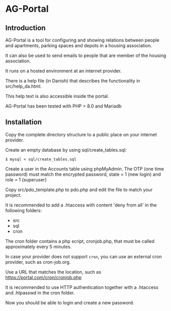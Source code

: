# AG-Portal

## Introduction

AG-Portal is a tool for configuring and showing relations between people and apartments, parking spaces and depots in a housing association.

It can also be used to send emails to people that are member of the housing association.

It runs on a hosted environment at an internet provider.

There is a help file (in Danish) that describes the functionality in src/help_da.html.

This help text is also accessible inside the portal.

AG-Portal has been tested with PHP > 8.0 and Mariadb 

## Installation

Copy the complete directory structure to a public place on your internet provider.

Create an empty database by using sql/create_tables.sql:

```
$ mysql < sql/create_tables.sql
```

Create a user in the Accounts table using phpMyAdmin.
The OTP (one time password) must match the encrypted password, state = 1 (new login) and role = 1 (superuser)

Copy src/pdo_template.php to pdo.php and edit the file to match your project.

It is recommended to add a .htaccess with content 'deny from all' in the following folders:

- src
- sql
- cron

The cron folder contains a php script, cronjob.php, that must be called approximately every 5 minutes.

In case your provider does not support `cron`, you can use an external cron provider, such as cron-job.org.

Use a URL that matches the location, such as https://portal.com/cron/cronjob.php

It is recommended to use HTTP authentication together with a .htaccess and .htpasswd in the cron folder.

Now you should be able to login and create a new password.
